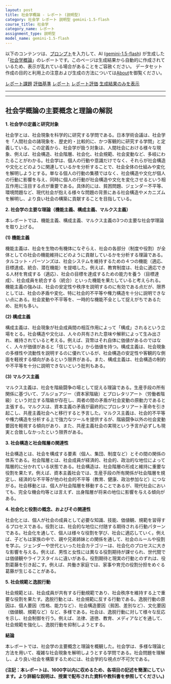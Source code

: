 ```yaml
---
layout: post
title: 社会学概論 - レポート (説明型)
category: 社会学 レポート 説明型 gemini-1.5-flash
course_title: 社会学
category_name: レポート
assignment_type: 説明型
model_name: gemini-1.5-flash
---
```


以下のコンテンツは、[プロンプト](http://127.0.0.1:8000/generated/社会学/gemini-1.5-flash/prompt_レポート-説明型.md)を入力して、AI ([gemini-1.5-flash](contents/gemini-1.5-flash)) が生成した「[社会学概論](/contents/社会学/)」のレポートです。このページは生成結果から自動的に作成されているため、表示が乱れている場合があることをご容赦ください。
データセット作成の目的と利用上の注意および生成の方法については[About](/About)を御覧ください。

[レポート課題](../レポート課題-説明型)
[評価基準](../評価基準-説明型)
[レポート](../レポート-説明型)
[レポート評価](../レポート評価-説明型)
[生成結果のみを表示](http://127.0.0.1:8000/generated/社会学/gemini-1.5-flash/レポート-説明型.md)
  

***
***
  
## 社会学概論の主要概念と理論の解説

**1. 社会学の定義と研究対象**

社会学とは、社会現象を科学的に研究する学問である。日本学術会議は、社会学を「人間社会の諸現象を、歴史的・比較的に、かつ客観的に研究する学問」と定義している。この定義から、社会学が扱う対象は、人間社会における様々な現象、例えば、社会構造、社会階層、社会化、社会規範、社会変動など、多岐にわたることがわかる。社会学は、個人の行動や意識だけでなく、それらが社会構造や文化とどのように関連しているかを分析することで、社会全体の仕組みや変化を解明しようとする。単なる個人の行動の集積ではなく、社会構造や文化が個人の行動に影響を与え、同時に個人の行動が社会構造や文化を変化させるという相互作用に注目する点が重要である。具体的には、貧困問題、ジェンダー不平等、環境問題など、現代社会が抱える様々な問題の背景にある社会構造やメカニズムを解明し、より良い社会の構築に貢献することを目指している。


**2. 社会学の主要な理論（機能主義、構成主義、マルクス主義）**

本レポートでは、機能主義、構成主義、マルクス主義の3つの主要な社会学理論を取り上げる。

**(1) 機能主義**

機能主義は、社会を生物の有機体になぞらえ、社会の各部分（制度や役割）が全体としての社会の機能維持にどのように貢献しているかを分析する理論である。タルコット・パーソンズは、社会システムを維持するための４つの機能（適応、目標達成、統合、潜在機能）を提唱した。例えば、教育制度は、社会に適応できる人材を育成する（適応）、社会の目標を達成するための能力を養う（目標達成）、社会成員を統合する（統合）といった機能を果たしていると考えられる。機能主義の強みは、社会の安定性や秩序を説明するのに有効である点だが、限界としては、社会の矛盾や変化、特に社会的不平等や権力構造を十分に説明できない点にある。社会変動や不平等を、一時的な機能不全として捉えがちであるため、批判も多い。

**(2) 構成主義**

構成主義は、社会現象が社会成員間の相互作用によって「構成」されるという立場をとる。社会構造や文化は、人々の共有された意味や解釈によって生み出され、維持されていると考える。例えば、貨幣はそれ自体に価値があるのではなく、人々が価値があると「信じている」から価値を持つ。構成主義は、社会現象の多様性や流動性を説明するのに優れているが、社会構造の安定性や客観的な側面を軽視する傾向があるという限界がある。また、構成主義は、社会構造の制約や不平等を十分に説明できないという批判もある。

**(3) マルクス主義**

マルクス主義は、社会を階級闘争の場として捉える理論である。生産手段の所有関係に基づいて、ブルジョアジー（資本家階級）とプロレタリアート（労働者階級）という対立する階級が存在し、両者の間の矛盾が社会変動の原動力であると主張する。マルクスは、資本主義の矛盾が最終的にプロレタリアート革命を引き起こし、共産主義社会へと移行すると予言した。マルクス主義は、社会的不平等や権力構造を分析する上で強力なツールを提供するが、階級闘争以外の社会変動要因を軽視する傾向があり、また、共産主義社会の実現という予言が必ずしも現実と合致しなかったという限界がある。


**3. 社会構造と社会階層の関連性**

社会構造とは、社会を構成する要素（個人、集団、制度など）とその間の関係の体系である。社会階層とは、社会成員が経済的、社会的、政治的な地位によって階層的に分かれている状態である。社会構造は、社会階層の形成と維持に重要な役割を果たす。例えば、資本主義社会では、生産手段の所有関係が社会階層を規定し、経済的な不平等が他の社会的不平等（教育、健康、政治参加など）につながる。社会移動とは、個人が社会階層を移動することであるが、現代社会においても、完全な機会均等とは言えず、出身階層が将来の地位に影響を与える傾向がある。


**4. 社会化と役割の概念、およびその関連性**

社会化とは、個人が社会の成員として必要な知識、技能、価値観、規範を習得するプロセスである。役割とは、社会的な地位に付随する期待される行動パターンである。社会化を通して、個人は様々な役割を学び、社会に適応していく。例えば、子どもは家族の中で、親や兄弟姉妹との関係を通して、社会のルールや役割を学ぶ。ジェンダーや世代といった社会カテゴリーは、社会化のプロセスに大きな影響を与える。例えば、男性と女性には異なる役割期待が課せられ、世代間では価値観やライフスタイルに違いがある。役割期待と現実の行動とのずれは、役割葛藤を引き起こす。例えば、共働き家庭では、家事や育児の役割分担をめぐる葛藤が生じることがある。


**5. 社会規範と逸脱行動**

社会規範とは、社会成員が共有する行動規範であり、社会秩序を維持する上で重要な役割を果たす。逸脱行動とは、社会規範に反する行動である。逸脱行動の原因は、個人要因（性格、能力など）、社会構造要因（貧困、差別など）、文化要因（価値観、規範など）など、多様である。社会は、逸脱行動に対して様々な反応を示し、社会制御を行う。例えば、法律、道徳、教育、メディアなどを通して、社会規範を強化し、逸脱行動を抑制しようとする。


**結論**

本レポートでは、社会学の主要概念と理論を概観した。社会学は、多様な理論と方法を用いて、複雑な社会現象を解明しようとする学問である。社会問題を理解し、より良い社会を構築するためには、社会学的な視点が不可欠である。


**(注記：本レポートは、1600字以内に収めるため、各項目の記述を簡潔にしています。より詳細な説明は、授業で配布された資料や教科書を参照してください。)**
